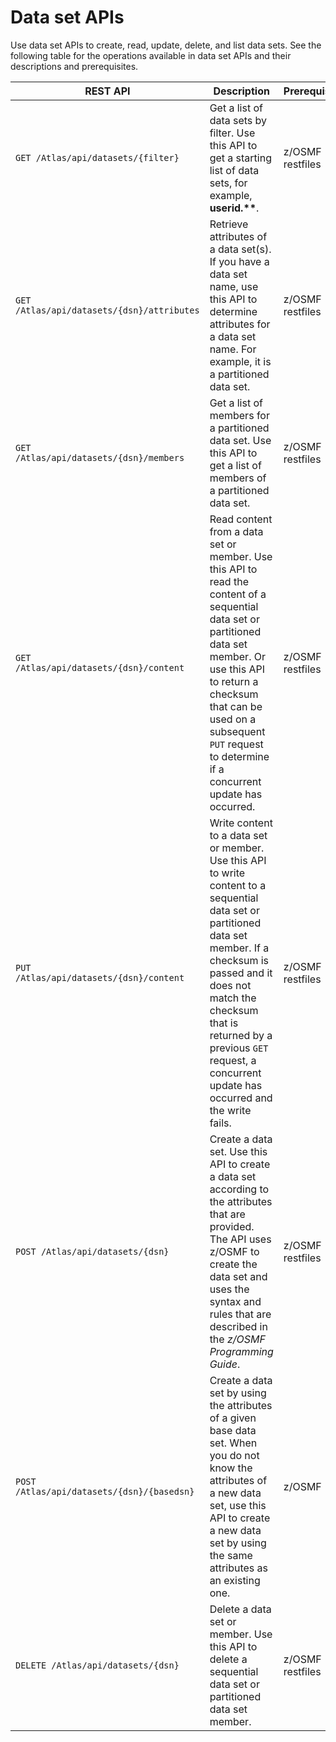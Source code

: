 # Data set APIs

Use data set APIs to create, read, update, delete, and list data sets. See the following table for the operations available in data set APIs and their descriptions and prerequisites.

| REST API | Description | Prerequisite |
| --- | --- | --- |
| `GET /Atlas/api/datasets/{filter}` | Get a list of data sets by filter. Use this API to get a starting list of data sets, for example, **userid.\*\***. | z/OSMF restfiles |
| `GET /Atlas/api/datasets/{dsn}/attributes` | Retrieve attributes of a data set\(s\). If you have a data set name, use this API to determine attributes for a data set name. For example, it is a partitioned data set. | z/OSMF restfiles |
| `GET /Atlas/api/datasets/{dsn}/members` | Get a list of members for a partitioned data set. Use this API to get a list of members of a partitioned data set. | z/OSMF restfiles |
| `GET /Atlas/api/datasets/{dsn}/content` | Read content from a data set or member. Use this API to read the content of a sequential data set or partitioned data set member. Or use this API to return a checksum that can be used on a subsequent `PUT` request to determine if a concurrent update has occurred. | z/OSMF restfiles |
| `PUT /Atlas/api/datasets/{dsn}/content` | Write content to a data set or member. Use this API to write content to a sequential data set or partitioned data set member. If a checksum is passed and it does not match the checksum that is returned by a previous `GET` request, a concurrent update has occurred and the write fails. | z/OSMF restfiles |
| `POST /Atlas/api/datasets/{dsn}` | Create a data set. Use this API to create a data set according to the attributes that are provided. The API uses z/OSMF to create the data set and uses the syntax and rules that are described in the _z/OSMF Programming Guide_. | z/OSMF restfiles |
| `POST /Atlas/api/datasets/{dsn}/{basedsn}` | Create a data set by using the attributes of a given base data set. When you do not know the attributes of a new data set, use this API to create a new data set by using the same attributes as an existing one. | z/OSMF |
| `DELETE /Atlas/api/datasets/{dsn}` | Delete a data set or member. Use this API to delete a sequential data set or partitioned data set member. | z/OSMF restfiles |

